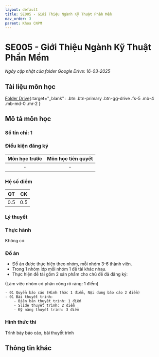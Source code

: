 ```yaml
---
layout: default
title: SE005 - Giới Thiệu Ngành Kỹ Thuật Phần Mềm
nav_order: 3
parent: Khoa CNPM
---
```


# SE005 - Giới Thiệu Ngành Kỹ Thuật Phần Mềm

*Ngày cập nhật của folder Google Drive: 16-03-2025*
## Tài liệu môn học

[Folder Drive](https://drive.google.com/drive/folders/1110qSw006JxLZ9XUY4a6kaSt4EMn3nl3?usp=drive_link){:target="_blank" : .btn .btn-primary .btn-gg-drive .fs-5 .mb-4 .mb-md-0 .mr-2 }

## Mô tả môn học

### Số tín chỉ: 1

### Điều kiện đăng ký

| Môn học trước| Môn học tiên quyết  |    
|------|-----|  
| <center>-</center>| <center>-</center>|  

### Hệ số điểm

| QT |  CK |  
|-----|-----|  
| <center> 0.5 </center> | <center>0.5 </center> |  

### Lý thuyết

### Thực hành
Không có

### Đồ án
- Đồ án được thực hiện theo nhóm, mỗi nhóm 3-6 thành viên.
- Trong 1 nhóm lớp mỗi nhóm 1 đề tài khác nhau.
- Thực hiện đề tài gồm 2 sản phẩm cho chủ đề đã đăng ký: 

(Làm việc nhóm có phân công rõ ràng: 1 điểm)

    - 01 Quyển báo cáo (Hình thức 1 điểm, Nội dung báo cáo 2 điểm)
    - 01 Bài thuyết trình:
        - Biên bản thuyết trình: 1 điểm
        - Slide thuyết trình: 2 điểm
        - Kỹ năng thuyết trình: 3 điểm

### Hình thức thi
Trình bày báo cáo, bài thuyết trình

## Thông tin khác
